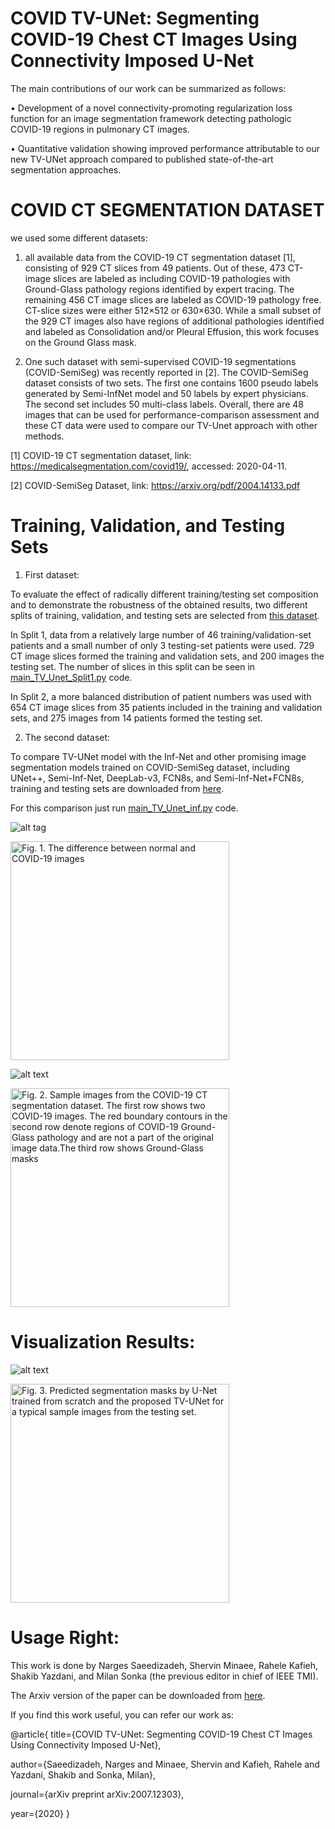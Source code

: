 # COVID TV-UNet: Segmenting COVID-19 Chest CT Images Using Connectivity Imposed U-Net

The main contributions of our work can be summarized as
follows:

• Development of a novel connectivity-promoting
regularization loss function for an image segmentation
framework detecting pathologic COVID-19 regions in
pulmonary CT images.

• Quantitative validation showing improved performance attributable to our new TV-UNet approach
compared to published state-of-the-art segmentation
approaches.


# COVID CT SEGMENTATION DATASET
we used some different datasets:

1. all available data from the COVID-19 CT segmentation dataset [1], consisting of 929 CT slices from 49 patients. Out of these, 473 CT-image slices are labeled as including COVID-19 pathologies with Ground-Glass pathology regions identified by expert tracing. The remaining 456 CT image slices are labeled as COVID-19 pathology free. CT-slice sizes were either 512×512 or 630×630. While a small subset of the 929 CT images also have regions of additional pathologies identified and labeled as Consolidation and/or Pleural Effusion, this work focuses on the Ground Glass mask.

2. One such dataset with semi-supervised COVID-19 segmentations (COVID-SemiSeg) was recently reported in [2]. The COVID-SemiSeg dataset consists of two sets. The first one contains 1600 pseudo labels generated by Semi-InfNet model and 50 labels by expert physicians. The second set includes 50 multi-class labels. Overall, there are 48 images
that can be used for performance-comparison assessment and these CT data were used to compare our TV-Unet approach with other methods.

[1] COVID-19 CT segmentation dataset, link: https://medicalsegmentation.com/covid19/, accessed: 2020-04-11.

[2] COVID-SemiSeg Dataset, link: https://arxiv.org/pdf/2004.14133.pdf

# Training, Validation, and Testing Sets
1. First dataset: 

To evaluate the effect of radically different training/testing set composition and to demonstrate the robustness of the obtained results, two different splits of training, validation, and testing sets are selected from [this dataset](http://medicalsegmentation.com/covid19/).

In Split 1, data from a relatively large number of 46
training/validation-set patients and a small number of only 3
testing-set patients were used. 729 CT image slices formed the
training and validation sets, and 200 images the testing set. The number of slices in this split can be seen in [main_TV_Unet_Split1.py](https://github.com/narges-sa/COVID-CT-Segmentation/blob/main/main_TV_Unet_Split1.py) code.

In Split 2, a more balanced distribution of patient numbers was
used with 654 CT image slices from 35 patients included in the
training and validation sets, and 275 images from 14 patients
formed the testing set.

2. The second dataset:

To compare TV-UNet model with the Inf-Net and other promising image
segmentation models trained on COVID-SemiSeg dataset, including UNet++, Semi-Inf-Net, DeepLab-v3,
FCN8s, and Semi-Inf-Net+FCN8s, training and testing sets are downloaded from [here](https://github.com/DengPingFan/Inf-Net). 

For this comparison just run [main_TV_Unet_inf.py](https://github.com/narges-sa/COVID-CT-Segmentation/blob/main/main_TV_Unet_inf.py) code.

![alt tag](https://github.com/narges-sa/COVID-CT-Segmentation/blob/main/results/normal%26COVID.jpg? )
 <p align="left">
  <img src="Fig. 1. The difference between normal and COVID-19 images" width="350" alt="Fig. 1. The difference between normal and COVID-19 images">
</p>



![alt text](https://github.com/narges-sa/COVID-CT-Segmentation/blob/main/results/COVID.jpg?raw=true "Title")
<p align="left">
  <img src="Fig. 2" width="350" alt="Fig. 2. Sample images from the COVID-19 CT segmentation dataset. The
first row shows two COVID-19 images. The red boundary contours in the
second row denote regions of COVID-19 Ground-Glass pathology and are not
a part of the original image data.The third row shows Ground-Glass masks">
</p>

# Visualization Results:
![alt text](https://github.com/narges-sa/COVID-CT-Segmentation/blob/main/results/maskB%26TV.jpg)
<p align="left">
  <img src="Fig. 3" width="350" alt="Fig. 3. Predicted segmentation masks by U-Net trained from scratch and the proposed TV-UNet for a typical sample images from the testing set.">
  </p>

# Usage Right:

This work is done by Narges Saeedizadeh, Shervin Minaee, Rahele Kafieh, Shakib Yazdani, and Milan Sonka (the previous editor in chief of IEEE TMI). 

The Arxiv version of the paper can be downloaded from [here](https://arxiv.org/pdf/2007.12303.pdf). 

If you find this work useful, you can refer our work as:

@article{
  title={COVID TV-UNet: Segmenting COVID-19 Chest CT Images Using Connectivity Imposed U-Net},
  
  author={Saeedizadeh, Narges and Minaee, Shervin and Kafieh, Rahele and Yazdani, Shakib and Sonka, Milan},
  
  journal={arXiv preprint arXiv:2007.12303},
  
  year={2020}
}
